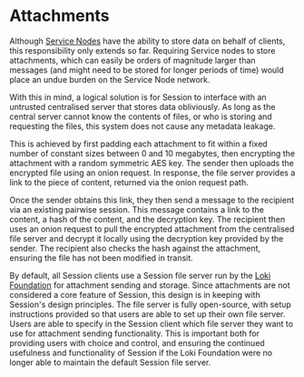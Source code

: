 # Attachments 

Although [Service Nodes](../../../ServiceNodes/SNOverview/) have the ability to store data on behalf of clients, this responsibility only extends so far. Requiring Service nodes to store attachments, which can easily be orders of magnitude larger than messages (and might need to be stored for longer periods of time) would place an undue burden on the Service Node network.

With this in mind, a logical solution is for Session to interface with an untrusted centralised server that stores data obliviously. As long as the central server cannot know the contents of files, or who is storing and requesting the files, this system does not cause any metadata leakage.

This is achieved by first padding each attachment to fit within a fixed number of constant sizes between 0 and 10 megabytes, then encrypting the attachment with a random symmetric AES key. The sender then uploads the encrypted file using an onion request. In response, the file server provides a link to the piece of content, returned via the onion request path.

Once the sender obtains this link, they then send a message to the recipient via an existing pairwise session. This message contains a link to the content, a hash of the content, and the decryption key. The recipient then uses an onion request to pull the encrypted attachment from the centralised file server and decrypt it locally using the decryption key provided by the sender. The recipient also checks the hash against the attachment, ensuring the file has not been modified in transit.

By default, all Session clients use a Session file server run by the [Loki Foundation](https://loki.foundation) for attachment sending and storage. Since attachments are not considered a core feature of Session, this design is in keeping with Session's design principles. The file server is fully open-source, with setup instructions provided so that users are able to set up their own file server. Users are able to specify in the Session client which file server they want to use for attachment sending functionality. This is important both for providing users with choice and control, and ensuring the continued usefulness and functionality of Session if the Loki Foundation were no longer able to maintain the default Session file server.